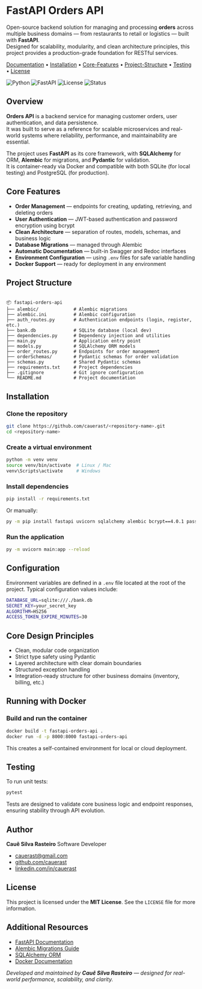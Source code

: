 # FastAPI Orders API

Open-source backend solution for managing and processing **orders** across multiple business domains — from restaurants to retail or logistics — built with **FastAPI**.  
Designed for scalability, modularity, and clean architecture principles, this project provides a production-grade foundation for RESTful services.

[Documentation](#documentation) • [Installation](#installation) • [Core-Features](#core-features) • [Project-Structure](#project-structure) • [Testing](#testing) • [License](#license)

![Python](https://img.shields.io/badge/Python-3.11+-blue.svg?style=flat-square&logo=python)
![FastAPI](https://img.shields.io/badge/FastAPI-0.110+-009688.svg?style=flat-square&logo=fastapi)
![License](https://img.shields.io/badge/license-MIT-green.svg?style=flat-square)
![Status](https://img.shields.io/badge/status-Active-success.svg?style=flat-square)


## Overview

**Orders API** is a backend service for managing customer orders, user authentication, and data persistence.  
It was built to serve as a reference for scalable microservices and real-world systems where reliability, performance, and maintainability are essential.

The project uses **FastAPI** as its core framework, with **SQLAlchemy** for ORM, **Alembic** for migrations, and **Pydantic** for validation.  
It is container-ready via Docker and compatible with both SQLite (for local testing) and PostgreSQL (for production).



## Core Features

- **Order Management** — endpoints for creating, updating, retrieving, and deleting orders  
- **User Authentication** — JWT-based authentication and password encryption using bcrypt  
- **Clean Architecture** — separation of routes, models, schemas, and business logic  
- **Database Migrations** — managed through Alembic  
- **Automatic Documentation** — built-in Swagger and Redoc interfaces  
- **Environment Configuration** — using `.env` files for safe variable handling  
- **Docker Support** — ready for deployment in any environment  



## Project Structure

```

📦 fastapi-orders-api
├── alembic/             # Alembic migrations
├── alembic.ini          # Alembic configuration
├── auth_routes.py       # Authentication endpoints (login, register, etc.)
├── bank.db              # SQLite database (local dev)
├── dependencies.py      # Dependency injection and utilities
├── main.py              # Application entry point
├── models.py            # SQLAlchemy ORM models
├── order_routes.py      # Endpoints for order management
├── orderSchemas/        # Pydantic schemas for order validation
├── schemas.py           # Shared Pydantic schemas
├── requirements.txt     # Project dependencies
├── .gitignore           # Git ignore configuration
└── README.md            # Project documentation

````



## Installation

### Clone the repository

```bash
git clone https://github.com/cauerast/<repository-name>.git
cd <repository-name>
````

### Create a virtual environment

```bash
python -m venv venv
source venv/bin/activate  # Linux / Mac
venv\Scripts\activate     # Windows
```

### Install dependencies

```bash
pip install -r requirements.txt
```

Or manually:

```bash
py -m pip install fastapi uvicorn sqlalchemy alembic bcrypt==4.0.1 passlib[bcrypt] python-jose[cryptography] python-dotenv python-multipart
```

### Run the application

```bash
py -m uvicorn main:app --reload
```

## Configuration

Environment variables are defined in a `.env` file located at the root of the project.
Typical configuration values include:

```bash
DATABASE_URL=sqlite:///./bank.db
SECRET_KEY=your_secret_key
ALGORITHM=HS256
ACCESS_TOKEN_EXPIRE_MINUTES=30
```



## Core Design Principles

* Clean, modular code organization
* Strict type safety using Pydantic
* Layered architecture with clear domain boundaries
* Structured exception handling
* Integration-ready structure for other business domains (inventory, billing, etc.)



## Running with Docker

### Build and run the container

```bash
docker build -t fastapi-orders-api .
docker run -d -p 8000:8000 fastapi-orders-api
```

This creates a self-contained environment for local or cloud deployment.



## Testing

To run unit tests:

```bash
pytest
```

Tests are designed to validate core business logic and endpoint responses, ensuring stability through API evolution.

## Author

**Cauê Silva Rasteiro**
Software Developer

- [cauerast@gmail.com](mailto:cauerast@gmail.com)
- [github.com/cauerast](https://github.com/cauerast)
- [linkedin.com/in/cauerast](https://www.linkedin.com/in/cauerast/)



## License

This project is licensed under the **MIT License**.
See the `LICENSE` file for more information.



## Additional Resources

* [FastAPI Documentation](https://fastapi.tiangolo.com/)
* [Alembic Migrations Guide](https://alembic.sqlalchemy.org/en/latest/)
* [SQLAlchemy ORM](https://docs.sqlalchemy.org/)
* [Docker Documentation](https://docs.docker.com/)



*Developed and maintained by **Cauê Silva Rasteiro** — designed for real-world performance, scalability, and clarity.*

```
